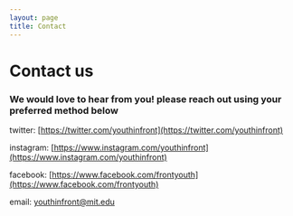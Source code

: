 ```yaml
---
layout: page
title: Contact
---
```


Contact us
=======
### We would love to hear from you! please reach out using your preferred method below


twitter: [https://twitter.com/youthinfront](https://twitter.com/youthinfront)

instagram: [https://www.instagram.com/youthinfront](https://www.instagram.com/youthinfront)

facebook: [https://www.facebook.com/frontyouth](https://www.facebook.com/frontyouth)

email: [youthinfront@mit.edu](mailto:youthinfront@mit.edu)